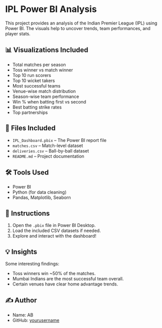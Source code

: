 # IPL Power BI Analysis

This project provides an analysis of the Indian Premier League (IPL) using Power BI. The visuals help to uncover trends, team performances, and player stats.

## 📊 Visualizations Included

- Total matches per season
- Toss winner vs match winner
- Top 10 run scorers
- Top 10 wicket takers
- Most successful teams
- Venue-wise match distribution
- Season-wise team performance
- Win % when batting first vs second
- Best batting strike rates
- Top partnerships

## 📁 Files Included

- `IPL_Dashboard.pbix` – The Power BI report file
- `matches.csv` – Match-level dataset
- `deliveries.csv` – Ball-by-ball dataset
- `README.md` – Project documentation

## 🛠 Tools Used

- Power BI
- Python (for data cleaning)
- Pandas, Matplotlib, Seaborn

## 📌 Instructions

1. Open the `.pbix` file in Power BI Desktop.
2. Load the included CSV datasets if needed.
3. Explore and interact with the dashboard!

## 💡 Insights

Some interesting findings:
- Toss winners win ~50% of the matches.
- Mumbai Indians are the most successful team overall.
- Certain venues have clear home advantage trends.

## ✍️ Author

- Name: AB
- GitHub: [yourusername](https://github.com/yourusername)
